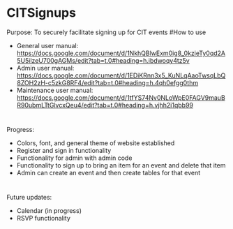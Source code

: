 # CITSignups
 Purpose: To securely facilitate signing up for CIT events
#How to use
 - General user manual: https://docs.google.com/document/d/1NkhQBlwExm0ig8_0kzieTy0qd2A5U5ilzeU700gAGMs/edit?tab=t.0#heading=h.ibdwoqy4tz5v
 - Admin user manual: https://docs.google.com/document/d/1EDiKRnn3x5_KuNLqAaoTwsqLbQ8ZOH2zH-c5zkG8RF4/edit?tab=t.0#heading=h.4qh0efgg0thm
 - Maintenance user manual: https://docs.google.com/document/d/1tfYS74Nv0NLoWpE0FAGV9mauBR90ubmLTtGlvcxQeu4/edit?tab=t.0#heading=h.vjhh2i1qbb99
#
 Progress:
 - Colors, font, and general theme of website established
 - Register and sign in functionality
 - Functionality for admin with admin code
 - Functionality to sign up to bring an item for an event and delete that item
 - Admin can create an event and then create tables for that event
#
 Future updates:
 - Calendar (in progress)
 - RSVP functionality
